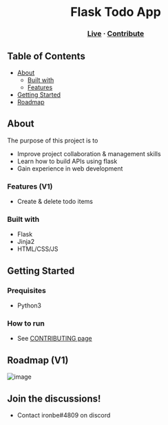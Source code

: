 <h1 align="center">Flask Todo App</h1>
<h3 align="center">
    <a href="#">Live</a> · 
    <a href="#" class="default">Contribute</a> 
</h3>

## Table of Contents
* [About](#about)
  * [Built with](#built-with)
  * [Features](#features)
* [Getting Started](#getting-started)
* [Roadmap](#roadmap)

## About

The purpose of this project is to

- Improve project collaboration & management skills
- Learn how to build APIs using flask
- Gain experience in web development

### Features (V1)

- Create & delete todo items

### Built with

- Flask
- Jinja2
- HTML/CSS/JS

## Getting Started

### Prequisites

- Python3

### How to run

- See [CONTRIBUTING page](https://github.com/CSSG-Labs/flask-todo-app/blob/main/docs/CONTRIBUTING.md)

## Roadmap (V1)

![image](https://user-images.githubusercontent.com/14286113/168209733-13b07706-3ba2-43af-8935-72cad91b054a.png)


## Join the discussions!

- Contact ironbe#4809 on discord
